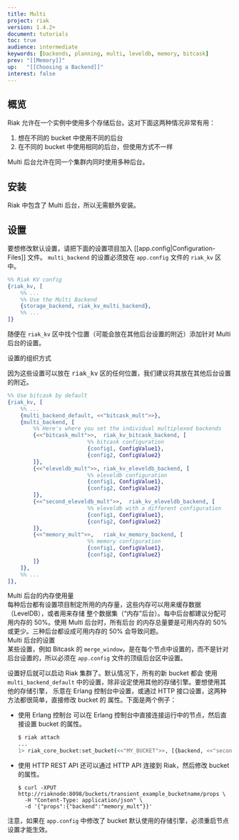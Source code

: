 ```yaml
---
title: Multi
project: riak
version: 1.4.2+
document: tutorials
toc: true
audience: intermediate
keywords: [backends, planning, multi, leveldb, memory, bitcask]
prev: "[[Memory]]"
up:   "[[Choosing a Backend]]"
interest: false
---
```


## 概览

Riak 允许在一个实例中使用多个存储后台。这对下面这两种情况非常有用：

  1. 想在不同的 bucket 中使用不同的后台
  2. 在不同的 bucket 中使用相同的后台，但使用方式不一样

Multi 后台允许在同一个集群内同时使用多种后台。

## 安装

Riak 中包含了 Multi 后台，所以无需额外安装。

## 设置

要想修改默认设置，请把下面的设置项目加入 [[app.config|Configuration-Files]] 文件。
`multi_backend` 的设置必须放在 `app.config` 文件的 `riak_kv` 区中。

```erlang
%% Riak KV config
{riak_kv, [
    %% ...
    %% Use the Multi Backend
    {storage_backend, riak_kv_multi_backend},
    %% ...
]}
```

随便在 `riak_kv` 区中找个位置（可能会放在其他后台设置的附近）添加针对 Multi 后台的设置。

<div class="info">
<div class="title">设置的组织方式</div>
<p>因为这些设置可以放在 <tt>riak_kv</tt> 区的任何位置，我们建议将其放在其他后台设置的附近。</p>
</div>

```erlang
%% Use bitcask by default
{riak_kv, [
    %% ...
    {multi_backend_default, <<"bitcask_mult">>},
    {multi_backend, [
        %% Here's where you set the individual multiplexed backends
        {<<"bitcask_mult">>,  riak_kv_bitcask_backend, [
                         %% bitcask configuration
                         {config1, ConfigValue1},
                         {config2, ConfigValue2}
        ]},
        {<<"eleveldb_mult">>, riak_kv_eleveldb_backend, [
                         %% eleveldb configuration
                         {config1, ConfigValue1},
                         {config2, ConfigValue2}
        ]},
        {<<"second_eleveldb_mult">>,  riak_kv_eleveldb_backend, [
                         %% eleveldb with a different configuration
                         {config1, ConfigValue1},
                         {config2, ConfigValue2}
        ]},
        {<<"memory_mult">>,   riak_kv_memory_backend, [
                         %% memory configuration
                         {config1, ConfigValue1},
                         {config2, ConfigValue2}
        ]}
    ]},
    %% ...
]},
```

<div class="note">
<div class="title">Multi 后台的内存使用量</div>
每种后台都有设置项目制定所用的内存量，这些内存可以用来缓存数据（LevelDB），或者用来存储
整个数据集（“内存”后台）。每中后台都建议分配可用内存的 50%。使用 Multi 后台时，所有后台
的内存总量要是可用内存的 50% 或更少。三种后台都设成可用内存的 50% 会导致问题。
</div>

<div class="note">
<div class="title">Multi 后台的设置</div>
某些设置，例如 Bitcask 的 <code>merge_window</code>，是在每个节点中设置的，而不是针对
后台设置的，所以必须在 <code>app.config</code> 文件的顶级后台区中设置。
</div>

设置好后就可以启动 Riak 集群了。默认情况下，所有的新 bucket 都会
使用 `multi_backend_default` 中的设置，除非设定使用其他的存储引擎。要想使用其他的存储引擎，
乐意在 Erlang 控制台中设置，或通过 HTTP 接口设置，这两种方法都很简单，直接修改 bucket 的
属性。下面是两个例子：

  - 使用 Erlang 控制台
    可以在 Erlang 控制台中直接连接运行中的节点，然后直接设置 bucket 的属性。

    ```bash
    $ riak attach
    ...
    1> riak_core_bucket:set_bucket(<<"MY_BUCKET">>, [{backend, <<"second_bitcask_mult">>}]).
    ```

  - 使用 HTTP REST API
    还可以通过 HTTP API 连接到 Riak，然后修改 bucket 的属性。

    ```
    $ curl -XPUT http://riaknode:8098/buckets/transient_example_bucketname/props \
      -H "Content-Type: application/json" \
      -d '{"props":{"backend":"memory_mult"}}'
    ```

注意，如果在 `app.config` 中修改了 bucket 默认使用的存储引擎，必须重启节点设置才能生效。
